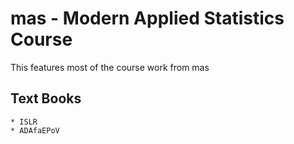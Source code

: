 # mas - Modern Applied Statistics Course

This features most of the course work from mas

## Text Books
    * ISLR
    * ADAfaEPoV
